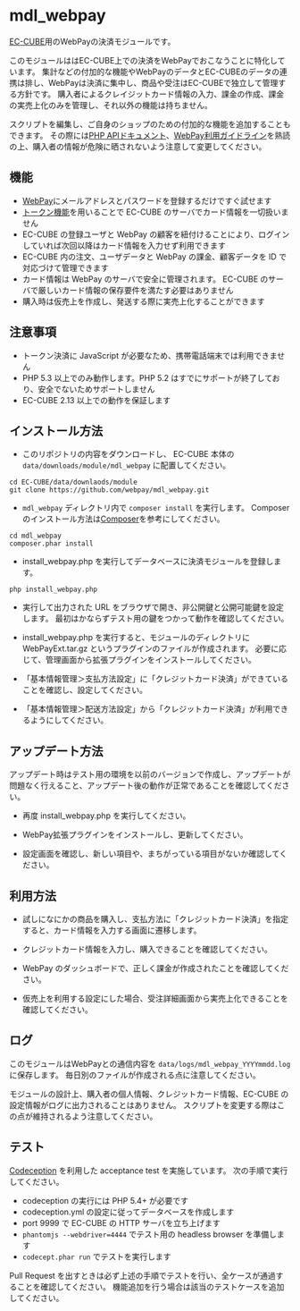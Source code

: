 # mdl_webpay

[EC-CUBE](http://www.ec-cube.net)用のWebPayの決済モジュールです。

このモジュールははEC-CUBE上での決済をWebPayでおこなうことに特化しています。
集計などの付加的な機能やWebPayのデータとEC-CUBEのデータの連携は排し、WebPayは決済に集中し、商品や受注はEC-CUBEで独立して管理する方針です。
購入者によるクレイジットカード情報の入力、課金の作成、課金の実売上化のみを管理し、それ以外の機能は持ちません。

スクリプトを編集し、ご自身のショップのための付加的な機能を追加することもできます。
その際には[PHP APIドキュメント](https://webpay.jp/docs/api/php)、[WebPay利用ガイドライン](https://webpay.jp/docs/guideline)を熟読の上、購入者の情報が危険に晒されないよう注意して変更してください。

## 機能

- [WebPay](https://webpay.jp)にメールアドレスとパスワードを登録するだけですぐ試せます
- [トークン機能](https://webpay.jp/docs/payments_with_token)を用いることで EC-CUBE のサーバでカード情報を一切扱いません
- EC-CUBE の登録ユーザと WebPay の顧客を紐付けることにより、ログインしていれば次回以降はカード情報を入力せず利用できます
- EC-CUBE 内の注文、ユーザデータと WebPay の課金、顧客データを ID で対応づけて管理できます
- カード情報は WebPay のサーバで安全に管理されます。 EC-CUBE のサーバで厳しいカード情報の保存要件を満たす必要はありません
- 購入時は仮売上を作成し、発送する際に実売上化することができます

## 注意事項

- トークン決済に JavaScript が必要なため、携帯電話端末では利用できません
- PHP 5.3 以上でのみ動作します。PHP 5.2 はすでにサポートが終了しており、安全でないためサポートしません
- EC-CUBE 2.13 以上での動作を保証します

## インストール方法

- このリポジトリの内容をダウンロードし、 EC-CUBE 本体の `data/downloads/module/mdl_webpay` に配置してください。

```
cd EC-CUBE/data/downlaods/module
git clone https://github.com/webpay/mdl_webpay.git
```

- `mdl_webpay` ディレクトリ内で `composer install` を実行します。
  Composer のインストール方法は[Composer](https://getcomposer.org/doc/00-intro.md)を参考にしてください。

```
cd mdl_webpay
composer.phar install
```

- install_webpay.php を実行してデータベースに決済モジュールを登録します。

```
php install_webpay.php
```

- 実行して出力された URL をブラウザで開き、非公開鍵と公開可能鍵を設定します。
  最初はかならずテスト用の鍵をつかって動作を確認してください。

- install_webpay.php を実行すると、モジュールのディレクトリに WebPayExt.tar.gz というプラグインのファイルが作成されます。
  必要に応じて、管理画面から拡張プラグインをインストールしてください。

- 「基本情報管理＞支払方法設定」に「クレジットカード決済」ができていることを確認し、設定してください。

- 「基本情報管理＞配送方法設定」から「クレジットカード決済」が利用できるようにしてください。

## アップデート方法

アップデート時はテスト用の環境を以前のバージョンで作成し、アップデートが問題なく行えること、アップデート後の動作が正常であることを確認してください。

- 再度 install_webpay.php を実行してください。

- WebPay拡張プラグインをインストールし、更新してください。

- 設定画面を確認し、新しい項目や、まちがっている項目がないか確認してください。

## 利用方法

- 試しになにかの商品を購入し、支払方法に「クレジットカード決済」を指定すると、カード情報を入力する画面に遷移します。

- クレジットカード情報を入力し、購入できることを確認してください。

- WebPay のダッシュボードで、正しく課金が作成されたことを確認してください。

- 仮売上を利用する設定にした場合、受注詳細画面から実売上化できることを確認してください。

## ログ

このモジュールはWebPayとの通信内容を `data/logs/mdl_webpay_YYYYmmdd.log` に保存します。
毎日別のファイルが作成される点に注意してください。

モジュールの設計上、購入者の個人情報、クレジットカード情報、EC-CUBE の設定情報がログに出力されることはありません。
スクリプトを変更する際はこの点が維持されるよう注意してください。

## テスト

[Codeception](http://codeception.com) を利用した acceptance test を実施しています。
次の手順で実行してください。

- codeception の実行には PHP 5.4+ が必要です
- codeception.yml の設定に従ってデータベースを作成します
- port 9999 で EC-CUBE の HTTP サーバを立ち上げます
- `phantomjs --webdriver=4444` でテスト用の headless browser を準備します
- `codecept.phar run` でテストを実行します

Pull Request を出すときは必ず上述の手順でテストを行い、全ケースが通過することを確認してください。
機能追加を行う場合は該当のテストケースを追加してください。
